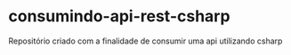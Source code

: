 # consumindo-api-rest-csharp
Repositório criado com a finalidade de consumir uma api utilizando csharp
